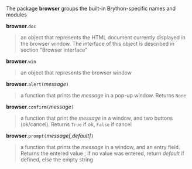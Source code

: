 The package **browser** groups the built-in Brython-specific names and modules

**browser**.`doc`
> an object that represents the HTML document currently displayed in the browser window. The interface of this object is described in section "Browser interface"

**browser**.`win`
> an object that represents the browser window

**browser**.`alert(`_message_`)`
> a function that prints the _message_ in a pop-up window. Returns `None`

**browser**.`confirm(`_message_`)`
> a function that print the _message_ in a window, and two buttons (ok/cancel). Returns `True` if ok, `False` if cancel

**browser**.`prompt(`_message[,default]_`)`
> a function that prints the _message_ in a window, and an entry field. Returns the entered value ; if no value was entered, return _default_ if defined, else the empty string
